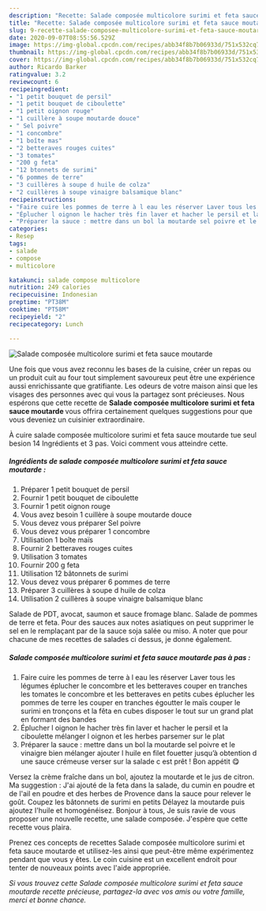 ```yaml
---
description: "Recette: Salade composée multicolore surimi et feta sauce moutarde"
title: "Recette: Salade composée multicolore surimi et feta sauce moutarde"
slug: 9-recette-salade-composee-multicolore-surimi-et-feta-sauce-moutarde
date: 2020-09-07T08:55:56.529Z
image: https://img-global.cpcdn.com/recipes/abb34f8b7b06933d/751x532cq70/salade-composee-multicolore-surimi-et-feta-sauce-moutarde-photo-principale-de-la-recette.jpg
thumbnail: https://img-global.cpcdn.com/recipes/abb34f8b7b06933d/751x532cq70/salade-composee-multicolore-surimi-et-feta-sauce-moutarde-photo-principale-de-la-recette.jpg
cover: https://img-global.cpcdn.com/recipes/abb34f8b7b06933d/751x532cq70/salade-composee-multicolore-surimi-et-feta-sauce-moutarde-photo-principale-de-la-recette.jpg
author: Ricardo Barker
ratingvalue: 3.2
reviewcount: 6
recipeingredient:
- "1 petit bouquet de persil"
- "1 petit bouquet de ciboulette"
- "1 petit oignon rouge"
- "1 cuillère à soupe moutarde douce"
- " Sel poivre"
- "1 concombre"
- "1 boîte mas"
- "2 betteraves rouges cuites"
- "3 tomates"
- "200 g feta"
- "12 btonnets de surimi"
- "6 pommes de terre"
- "3 cuillères à soupe d huile de colza"
- "2 cuillères à soupe vinaigre balsamique blanc"
recipeinstructions:
- "Faire cuire les pommes de terre à l eau les réserver Laver tous les légumes éplucher le concombre et les betteraves couper en tranches les tomates le concombre et les betteraves en petits cubes éplucher les pommes de terre les couper en tranches égoutter le maïs couper le surimi en tronçons et la fêta en cubes disposer le tout sur un grand plat en formant des bandes"
- "Éplucher l oignon le hacher très fin laver et hacher le persil et la ciboulette mélanger l oignon et les herbes parsemer sur le plat"
- "Préparer la sauce : mettre dans un bol la moutarde sel poivre et le vinaigre bien mélanger ajouter l huile en filet fouetter jusqu’à obtention d une sauce crémeuse verser sur la salade c est prêt ! Bon appétit 😋"
categories:
- Resep
tags:
- salade
- compose
- multicolore

katakunci: salade compose multicolore 
nutrition: 249 calories
recipecuisine: Indonesian
preptime: "PT38M"
cooktime: "PT58M"
recipeyield: "2"
recipecategory: Lunch

---
```



![Salade composée multicolore surimi et feta sauce moutarde](https://img-global.cpcdn.com/recipes/abb34f8b7b06933d/751x532cq70/salade-composee-multicolore-surimi-et-feta-sauce-moutarde-photo-principale-de-la-recette.jpg)

Une fois que vous avez reconnu les bases de la cuisine, créer un repas ou un produit cuit au four tout simplement savoureux peut être une expérience aussi enrichissante que gratifiante. Les odeurs de votre maison ainsi que les visages des personnes avec qui vous la partagez sont précieuses. Nous espérons que cette recette de <strong> Salade composée multicolore surimi et feta sauce moutarde </strong> vous offrira certainement quelques suggestions pour que vous deveniez un cuisinier extraordinaire.

<!--inarticleads1-->

À cuire salade composée multicolore surimi et feta sauce moutarde tue seul besion 14 Ingrédients et 3 pas. Voici comment vous atteindre cette.

##### Ingrédients de salade composée multicolore surimi et feta sauce moutarde :

1. Préparer 1 petit bouquet de persil
1. Fournir 1 petit bouquet de ciboulette
1. Fournir 1 petit oignon rouge
1. Vous avez besoin 1 cuillère à soupe moutarde douce
1. Vous devez vous préparer  Sel poivre
1. Vous devez vous préparer 1 concombre
1. Utilisation 1 boîte maïs
1. Fournir 2 betteraves rouges cuites
1. Utilisation 3 tomates
1. Fournir 200 g feta
1. Utilisation 12 bâtonnets de surimi
1. Vous devez vous préparer 6 pommes de terre
1. Préparer 3 cuillères à soupe d huile de colza
1. Utilisation 2 cuillères à soupe vinaigre balsamique blanc


Salade de PDT, avocat, saumon et sauce fromage blanc. Salade de pommes de terre et feta. Pour des sauces aux notes asiatiques on peut supprimer le sel en le remplaçant par de la sauce soja salée ou miso. A noter que pour chacune de mes recettes de salades ci dessus, je donne également. 

<!--inarticleads2-->

##### Salade composée multicolore surimi et feta sauce moutarde pas à pas :

1. Faire cuire les pommes de terre à l eau les réserver Laver tous les légumes éplucher le concombre et les betteraves couper en tranches les tomates le concombre et les betteraves en petits cubes éplucher les pommes de terre les couper en tranches égoutter le maïs couper le surimi en tronçons et la fêta en cubes disposer le tout sur un grand plat en formant des bandes
1. Éplucher l oignon le hacher très fin laver et hacher le persil et la ciboulette mélanger l oignon et les herbes parsemer sur le plat
1. Préparer la sauce : mettre dans un bol la moutarde sel poivre et le vinaigre bien mélanger ajouter l huile en filet fouetter jusqu’à obtention d une sauce crémeuse verser sur la salade c est prêt ! Bon appétit 😋


Versez la crème fraîche dans un bol, ajoutez la moutarde et le jus de citron. Ma suggestion : J&#39;ai ajouté de la feta dans la salade, du cumin en poudre et de l&#39;ail en poudre et des herbes de Provence dans la sauce pour relever le goût. Coupez les bâtonnets de surimi en petits Délayez la moutarde puis ajoutez l&#39;huile et homogénéisez. Bonjour à tous, Je suis ravie de vous proposer une nouvelle recette, une salade composée. J&#39;espère que cette recette vous plaira. 

<!--inarticleads1-->

<p>
Prenez ces concepts de recettes Salade composée multicolore surimi et feta sauce moutarde et utilisez-les ainsi que peut-être même expérimentez pendant que vous y êtes. Le coin cuisine est un excellent endroit pour tenter de nouveaux points avec l'aide appropriée.
</p>

<p>
<i>Si vous trouvez cette Salade composée multicolore surimi et feta sauce moutarde recette précieuse, partagez-la avec vos amis ou votre famille, merci et bonne chance.</i>
</p>
